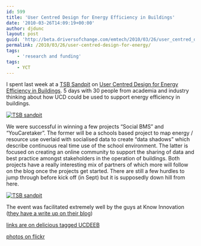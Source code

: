 ```yaml
---
id: 599
title: 'User Centred Design for Energy Efficiency in Buildings'
date: '2010-03-26T14:09:19+00:00'
author: djdunc
layout: post
guid: 'http://beta.driversofchange.com/emtech/2010/03/26/user_centred_design_for_energy/'
permalink: /2010/03/26/user-centred-design-for-energy/
tags:
    - 'research and funding'
tags:
    - YCT
---
```


I spent last week at a [TSB Sandpit](http://www.epsrc.ac.uk/funding/grants/network/ideas/Pages/whatisasandpit.aspx "what is a sandpit") on [User Centred Design for Energy Efficiency in Buildings](http://peopleinbuildings.ning.com/profiles/blogs/new-competition-for-funding-in). 5 days with 30 people from academia and industry thinking about how UCD could be used to support energy efficiency in buildings.

[![TSB sandpit](https://i0.wp.com/farm5.static.flickr.com/4004/4438990316_13d26781ac.jpg?resize=500%2C375)](http://www.flickr.com/photos/pseudonomad/4438990316/ "TSB sandpit by pseudonomad, on Flickr")

We were successful in winning a few projects “Social BMS” and “YouCaretaker”. The former will be a schools based project to map energy / resource use overlaid with socialised data to create “data shadows” which describe continuous real time use of the school environment. The latter is focused on creating an online community to support the sharing of data and best practice amongst stakeholders in the operation of buildings. Both projects have a really interesting mix of partners of which more will follow on the blog once the projects get started. There are still a few hurdles to jump through before kick off (in Sept) but it is supposedly down hill from here.

[![TSB sandpit](https://i0.wp.com/farm3.static.flickr.com/2755/4464048851_2029ff4b81.jpg?resize=500%2C375)](http://www.flickr.com/photos/pseudonomad/4464048851/ "TSB sandpit by pseudonomad, on Flickr")

The event was facilitated extremely well by the guys at Know Innovation ([they have a write up on their blog](http://blog.knowinnovation.com/2010/03/in-sandpit.html))

[links are on delicious tagged UCDEEB](http://delicious.com/djdunc/ucdeeb)

[photos on flickr](http://www.flickr.com/photos/pseudonomad/sets/72157623633704728/)